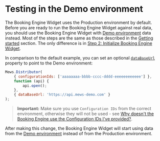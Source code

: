 # Testing in the Demo environment

The Booking Engine Widget uses the Production environment by default.
Before you are ready to run the Booking Engine Widget against real data, you should use the Booking Engine Widget with [Demo environment](../../booking-engine-api/guidelines/environments.md) data instead.
Most of the steps are the same as those described in the [Getting started](../getting-started.md) section.
The only difference is in [Step 2: Initialize Booking Engine Widget](../getting-started.md#step-2-initialize-booking-engine-widget).

In comparison to the default example, you can set an optional [`dataBaseUrl`](../reference.md#string-databaseurl) property to point to the Demo environment:

```javascript
Mews.Distributor(
    { configurationIds: ['aaaaaaaa-bbbb-cccc-dddd-eeeeeeeeeeee'] },
    function (api) {
        api.open();
    },
    { dataBaseUrl: 'https://api.mews-demo.com' }
);
```

> **Important:** Make sure you use `Configuration IDs` from the correct environment, otherwise they will not be used - see [Why doesn't the Booking Engine use the Configuration IDs I've provided?](../../FAQ/README.md#why-doesnt-the-booking-engine-use-the-configuration-ids-ive-provided).

After making this change, the Booking Engine Widget will start using data from the [Demo environment](../../booking-engine-api/guidelines/environments.md) instead of from the Production environment.
